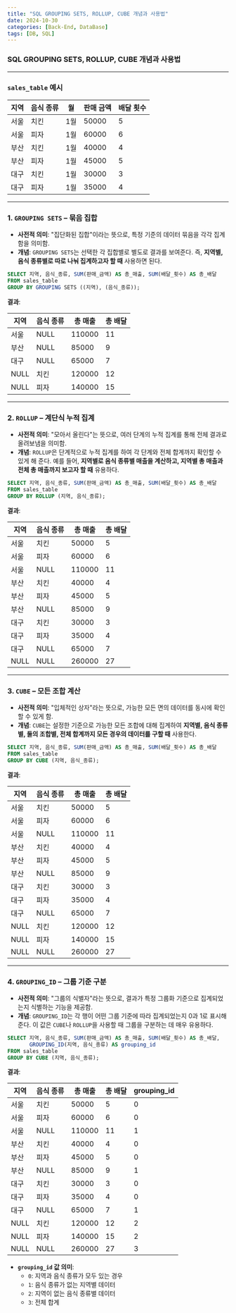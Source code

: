 ```yaml
---
title: "SQL GROUPING SETS, ROLLUP, CUBE 개념과 사용법"
date: 2024-10-30
categories: [Back-End, DataBase]
tags: [DB, SQL]
---
```


### SQL GROUPING SETS, ROLLUP, CUBE 개념과 사용법

---

### `sales_table` 예시

| 지역 | 음식 종류 | 월 | 판매 금액 | 배달 횟수 |
| --- | --- | --- | --- | --- |
| 서울 | 치킨 | 1월 | 50000 | 5 |
| 서울 | 피자 | 1월 | 60000 | 6 |
| 부산 | 치킨 | 1월 | 40000 | 4 |
| 부산 | 피자 | 1월 | 45000 | 5 |
| 대구 | 치킨 | 1월 | 30000 | 3 |
| 대구 | 피자 | 1월 | 35000 | 4 |

---

### 1. `GROUPING SETS` – 묶음 집합

- **사전적 의미**: "집단화된 집합"이라는 뜻으로, 특정 기준의 데이터 묶음을 각각 집계함을 의미함.
- **개념**: `GROUPING SETS`는 선택한 각 집합별로 별도로 결과를 보여준다. 즉, **지역별, 음식 종류별로 따로 나눠 집계하고자 할 때** 사용하면 된다.

```sql
SELECT 지역, 음식_종류, SUM(판매_금액) AS 총_매출, SUM(배달_횟수) AS 총_배달
FROM sales_table
GROUP BY GROUPING SETS ((지역), (음식_종류));

```

**결과**:

| 지역 | 음식 종류 | 총 매출 | 총 배달 |
| --- | --- | --- | --- |
| 서울 | NULL | 110000 | 11 |
| 부산 | NULL | 85000 | 9 |
| 대구 | NULL | 65000 | 7 |
| NULL | 치킨 | 120000 | 12 |
| NULL | 피자 | 140000 | 15 |

---

### 2. `ROLLUP` – 계단식 누적 집계

- **사전적 의미**: "모아서 올린다"는 뜻으로, 여러 단계의 누적 집계를 통해 전체 결과로 올려보냄을 의미함.
- **개념**: `ROLLUP`은 단계적으로 누적 집계를 하여 각 단계와 전체 합계까지 확인할 수 있게 해 준다. 예를 들어, **지역별로 음식 종류별 매출을 계산하고, 지역별 총 매출과 전체 총 매출까지 보고자 할 때** 유용하다.

```sql
SELECT 지역, 음식_종류, SUM(판매_금액) AS 총_매출, SUM(배달_횟수) AS 총_배달
FROM sales_table
GROUP BY ROLLUP (지역, 음식_종류);

```

**결과**:

| 지역 | 음식 종류 | 총 매출 | 총 배달 |
| --- | --- | --- | --- |
| 서울 | 치킨 | 50000 | 5 |
| 서울 | 피자 | 60000 | 6 |
| 서울 | NULL | 110000 | 11 |
| 부산 | 치킨 | 40000 | 4 |
| 부산 | 피자 | 45000 | 5 |
| 부산 | NULL | 85000 | 9 |
| 대구 | 치킨 | 30000 | 3 |
| 대구 | 피자 | 35000 | 4 |
| 대구 | NULL | 65000 | 7 |
| NULL | NULL | 260000 | 27 |

---

### 3. `CUBE` – 모든 조합 계산

- **사전적 의미**: "입체적인 상자"라는 뜻으로, 가능한 모든 면의 데이터를 동시에 확인할 수 있게 함.
- **개념**: `CUBE`는 설정한 기준으로 가능한 모든 조합에 대해 집계하여 **지역별, 음식 종류별, 둘의 조합별, 전체 합계까지 모든 경우의 데이터를 구할 때** 사용한다.

```sql
SELECT 지역, 음식_종류, SUM(판매_금액) AS 총_매출, SUM(배달_횟수) AS 총_배달
FROM sales_table
GROUP BY CUBE (지역, 음식_종류);

```

**결과**:

| 지역 | 음식 종류 | 총 매출 | 총 배달 |
| --- | --- | --- | --- |
| 서울 | 치킨 | 50000 | 5 |
| 서울 | 피자 | 60000 | 6 |
| 서울 | NULL | 110000 | 11 |
| 부산 | 치킨 | 40000 | 4 |
| 부산 | 피자 | 45000 | 5 |
| 부산 | NULL | 85000 | 9 |
| 대구 | 치킨 | 30000 | 3 |
| 대구 | 피자 | 35000 | 4 |
| 대구 | NULL | 65000 | 7 |
| NULL | 치킨 | 120000 | 12 |
| NULL | 피자 | 140000 | 15 |
| NULL | NULL | 260000 | 27 |

---

### 4. `GROUPING_ID` – 그룹 기준 구분

- **사전적 의미**: "그룹의 식별자"라는 뜻으로, 결과가 특정 그룹화 기준으로 집계되었는지 식별하는 기능을 제공함.
- **개념**: `GROUPING_ID`는 각 행이 어떤 그룹 기준에 따라 집계되었는지 0과 1로 표시해 준다. 이 값은 `CUBE`나 `ROLLUP`을 사용할 때 그룹을 구분하는 데 매우 유용하다.

```sql
SELECT 지역, 음식_종류, SUM(판매_금액) AS 총_매출, SUM(배달_횟수) AS 총_배달,
       GROUPING_ID(지역, 음식_종류) AS grouping_id
FROM sales_table
GROUP BY CUBE (지역, 음식_종류);

```

**결과**:

| 지역 | 음식 종류 | 총 매출 | 총 배달 | grouping_id |
| --- | --- | --- | --- | --- |
| 서울 | 치킨 | 50000 | 5 | 0 |
| 서울 | 피자 | 60000 | 6 | 0 |
| 서울 | NULL | 110000 | 11 | 1 |
| 부산 | 치킨 | 40000 | 4 | 0 |
| 부산 | 피자 | 45000 | 5 | 0 |
| 부산 | NULL | 85000 | 9 | 1 |
| 대구 | 치킨 | 30000 | 3 | 0 |
| 대구 | 피자 | 35000 | 4 | 0 |
| 대구 | NULL | 65000 | 7 | 1 |
| NULL | 치킨 | 120000 | 12 | 2 |
| NULL | 피자 | 140000 | 15 | 2 |
| NULL | NULL | 260000 | 27 | 3 |
- **`grouping_id` 값 의미**:
    - `0`: 지역과 음식 종류가 모두 있는 경우
    - `1`: 음식 종류가 없는 지역별 데이터
    - `2`: 지역이 없는 음식 종류별 데이터
    - `3`: 전체 합계
